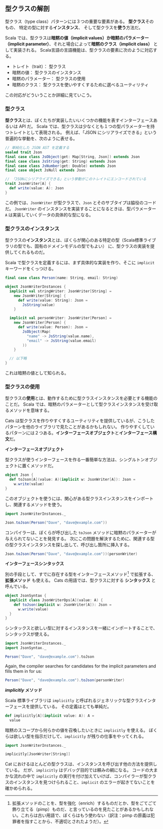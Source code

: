 ## 型クラスの解剖

型クラス（type class）パターンには３つの重要な要素がある。
**型クラス**そのもの、
特定の型に対する**インスタンス**、
そして型クラスを**使う**方法だ。

Scala では、型クラスは**暗黙の値（implicit values）**か**暗黙のパラメーター（implicit parameter）**、それと場合によって**暗黙のクラス（implicit class）** として実装される。
Scala言語の言語機能は、型クラスの要素に次のように対応する。

- トレイト（trait）： 型クラス
- 暗黙の値： 型クラスのインスタンス
- 暗黙のパラメーター： 型クラスの使用
- 暗黙のクラス： 型クラスを使いやすくするために選べるユーティリティ

この対応がどういうことか詳細に見ていこう。


### 型クラス

**型クラス**とは、ぼくたちが実装したいいくつかの機能を表すインターフェースあるいは API だ。
Scala では、型クラスは少なくとも１つの型パラメーターを持つトレイトとして表現される。
例えば、「JSON にシリアライズできる」という普遍的な挙動を、次のように表せる。

```scala mdoc:silent:reset-object
// 単純化した JSON AST を定義する
sealed trait Json
final case class JsObject(get: Map[String, Json]) extends Json
final case class JsString(get: String) extends Json
final case class JsNumber(get: Double) extends Json
final case object JsNull extends Json

// 「JSONにシリアライズできる」という挙動がこのトレイトにエンコードされている
trait JsonWriter[A] {
  def write(value: A): Json
}
```

この例では、`JsonWriter` が型クラスで、`Json` とそのサブタイプは脇役のコードだ。
`JsonWriter` のインスタンスを実装することになるときは、型パラメーター `A` は実装していくデータの具体的な型になる。

### 型クラスのインスタンス

型クラスの**インスタンス**とは、ぼくらが関心のある特定の型（Scala標準ライブラリの型でも、固有のドメインモデルの型でもよい） に、型クラスの実装を提供してくれるものだ。

Scala で型クラスを定義するには、まず具体的な実装を作り、そこに `implicit` キーワードをくっつける。

```scala mdoc:silent
final case class Person(name: String, email: String)

object JsonWriterInstances {
  implicit val stringWriter: JsonWriter[String] =
    new JsonWriter[String] {
      def write(value: String): Json =
        JsString(value)
    }

  implicit val personWriter: JsonWriter[Person] =
    new JsonWriter[Person] {
      def write(value: Person): Json =
        JsObject(Map(
          "name" -> JsString(value.name),
          "email" -> JsString(value.email)
        ))
    }

  // 以下略
}
```

これは暗黙の値として知られる。


### 型クラスの使用

型クラスの**使用**とは、動作するために型クラスインスタンスを必要とする機能のことだ。
Scala では、暗黙のパラメーターとして型クラスインスタンスを受け取るメソッドを意味する。


Cats は型クラスを作りやすくするユーティリティを提供しているが、こうしたパターンを他のライブラリで見たことがあるかもしれない。
作りやすくしているパターンには２つある。**インターフェースオブジェクト**と**インターフェース構文**だ。


**インターフェースオブジェクト**

型クラスが使うインターフェースを作る一番簡単な方法は、シングルトンオブジェクトに置くメソッドだ。

```scala mdoc:silent
object Json {
  def toJson[A](value: A)(implicit w: JsonWriter[A]): Json =
    w.write(value)
}
```

このオブジェクトを使うには、関心がある型クラスインスタンスをインポートし、関連するメソッドを使う。

```scala mdoc:silent
import JsonWriterInstances._
```

```scala mdoc
Json.toJson(Person("Dave", "dave@example.com"))
```

コンパイラーは、ぼくらが呼び出した `toJson` メソッドに暗黙のパラメーターが与えられてないことを発見する。
次にこの問題を解決するために、関連する型の型クラスインスタンスを探し出して、呼び出し箇所に挿入する。

```scala mdoc:silent
Json.toJson(Person("Dave", "dave@example.com"))(personWriter)
```

**インターフェースシンタックス**

別の手段として、すでに存在する型をインターフェースメソッド[^pimping] で拡張する、**拡張メソッド** も使える。
Cats の用語では、型クラスに対する **シンタックス** と呼んでいる。

[^pimping]: 拡張メソッドのことを、型を強化（enrich）するものだとか、型をごてごて飾り立てる（pimp）ものだ、と言っているのを見たことがあるかもしれない。これらは古い用語で、ぼくらはもう使わない（訳注：pimp の原義は犯罪者を指すことから、不適切とされたようだ）。

```scala mdoc:silent
object JsonSyntax {
  implicit class JsonWriterOps[A](value: A) {
    def toJson(implicit w: JsonWriter[A]): Json =
      w.write(value)
  }
}
```

シンタックスと欲しい型に対するインスタンスを一緒にインポートすることで、シンタックスが使える。

```scala mdoc:silent
import JsonWriterInstances._
import JsonSyntax._
```

```scala mdoc
Person("Dave", "dave@example.com").toJson
```

Again, the compiler searches for candidates
for the implicit parameters and fills them in for us:

```scala mdoc:silent
Person("Dave", "dave@example.com").toJson(personWriter)
```

***implicitly* メソッド**

Scala 標準ライブラリは `implicitly` と呼ばれるジェネリックな型クラスインターフェースを提供している。
その定義はとても単純だ。

```scala
def implicitly[A](implicit value: A): A =
  value
```

暗黙のスコープから何らかの値を召喚したいときに `implicitly` を使える。
ぼくらは欲しい型を指示だけして、`implicitly` が残りの仕事をやってくれる。

```scala mdoc
import JsonWriterInstances._

implicitly[JsonWriter[String]]
```

Cat におけるほとんどの型クラスは、インスタンスを呼び出す他の方法を提供している。
だが、`implicitly` はデバッグ目的では頼みの綱になる。
コードの大まかな流れの中で `implicitly` の実行を付け加えていけば、コンパイラーが型クラスのインスタンスを見つけられること、`implicit` のエラーが起きてないことを確かめられる。
